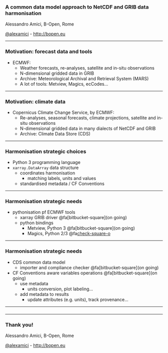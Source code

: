 
### A common data model approach to NetCDF and GRIB data harmonisation

Alessandro Amici, B-Open, Rome

[@alexamici](https://twitter.com/alexamici) - http://bopen.eu

---

### Motivation: forecast data and tools

 * ECMWF:
   * Weather forecasts, re-analyses, satellite and in-situ observations
   * N-dimensional gridded data in GRIB
   * Archive: Meteorological Archival and Retrieval System (MARS)
   * A lot of tools: Metview, Magics, ecCodes...

---

### Motivation: climate data

 * Copernicus Climate Change Service, by ECMWF:
   * Re-analyses, seasonal forecasts, climate projections, satellite and in-situ observations
   * N-dimensional gridded data in many dialects of NetCDF and GRIB
   * Archive: Climate Data Store (CDS)

---

### Harmonisation strategic choices

 * Python 3 programming language
 * `xarray.DataArray` data structure
   * coordinates harmonisation
     * matching labels, units and values
   * standardised metadata / CF Conventions

---

### Harmonisation strategic needs

 * pythonisation pf ECMWF tools
   * xarray GRIB driver  @fa[bitbucket-square](on going)
   * python bindings
     * Metview, Python 3  @fa[bitbucket-square](on going)
     * Magics, Python 2/3 @fa[check-square-o](done)

---

### Harmonisation strategic needs

 * CDS common data model
   * importer and compliance checker @fa[bitbucket-square](on going)
 * CF Conventions aware variables operations @fa[bitbucket-square](on going)
   * use metadata
     * units conversion, plot labeling...
   * add metadata to results
     * update attributes (e.g. units), track provenance...

---

### 

---

### Thank you!

Alessandro Amici, B-Open, Rome

[@alexamici](https://twitter.com/alexamici) - http://bopen.eu
